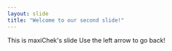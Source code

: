 ```yaml
---
layout: slide
title: "Welcome to our second slide!"
---
```

This is maxiChek's slide
Use the left arrow to go back!